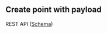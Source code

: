 ## Create point with payload
REST API ([Schema](https://api.qdrant.tech/api-reference/points/upsert-points))

